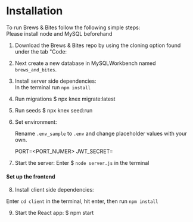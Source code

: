 # Installation

To run Brews & Bites follow the following simple steps:  
Please install node and MySQL beforehand

1. Download the Brews & Bites repo by using the cloning option found under the tab "Code:

2. Next create a new database in MySQLWorkbench named `brews_and_bites`.

3. Install server side dependencies:  
    In the terminal run `npm install`
  
4. Run migrations
   $ npx knex migrate:latest

5. Run seeds
   $ npx knex seed:run
   
6. Set environment:  

   Rename `.env_sample` to `.env` and change placeholder values with your own.
  
   PORT=<PORT_NUMER>
   JWT_SECRET=<SECRET KEY>
  

7. Start the server:
   Enter $ `node server.js` in the terminal


#### Set up the frontend
8. Install client side dependencies:  

  Enter `cd client` in the terminal, hit enter, then run `npm install`


9. Start the React app:
    $ npm start
